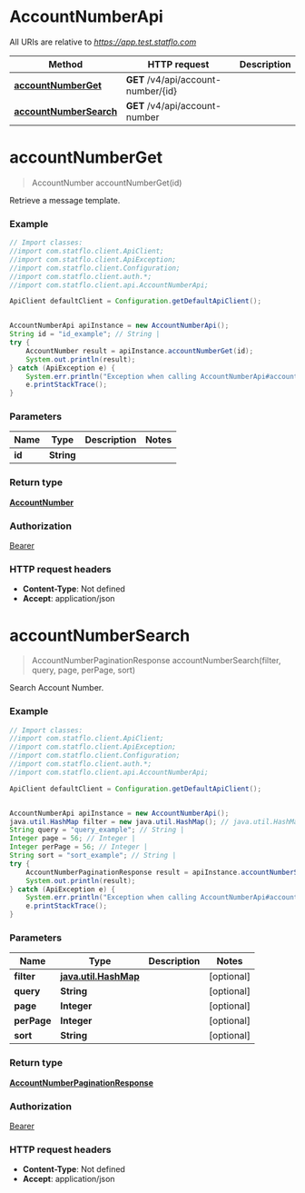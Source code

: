 # AccountNumberApi

All URIs are relative to *https://app.test.statflo.com*

Method | HTTP request | Description
------------- | ------------- | -------------
[**accountNumberGet**](AccountNumberApi.md#accountNumberGet) | **GET** /v4/api/account-number/{id} | 
[**accountNumberSearch**](AccountNumberApi.md#accountNumberSearch) | **GET** /v4/api/account-number | 

<a name="accountNumberGet"></a>
# **accountNumberGet**
> AccountNumber accountNumberGet(id)



Retrieve a message template.

### Example
```java
// Import classes:
//import com.statflo.client.ApiClient;
//import com.statflo.client.ApiException;
//import com.statflo.client.Configuration;
//import com.statflo.client.auth.*;
//import com.statflo.client.api.AccountNumberApi;

ApiClient defaultClient = Configuration.getDefaultApiClient();


AccountNumberApi apiInstance = new AccountNumberApi();
String id = "id_example"; // String | 
try {
    AccountNumber result = apiInstance.accountNumberGet(id);
    System.out.println(result);
} catch (ApiException e) {
    System.err.println("Exception when calling AccountNumberApi#accountNumberGet");
    e.printStackTrace();
}
```

### Parameters

Name | Type | Description  | Notes
------------- | ------------- | ------------- | -------------
 **id** | **String**|  |

### Return type

[**AccountNumber**](AccountNumber.md)

### Authorization

[Bearer](../README.md#Bearer)

### HTTP request headers

 - **Content-Type**: Not defined
 - **Accept**: application/json

<a name="accountNumberSearch"></a>
# **accountNumberSearch**
> AccountNumberPaginationResponse accountNumberSearch(filter, query, page, perPage, sort)



Search Account Number.

### Example
```java
// Import classes:
//import com.statflo.client.ApiClient;
//import com.statflo.client.ApiException;
//import com.statflo.client.Configuration;
//import com.statflo.client.auth.*;
//import com.statflo.client.api.AccountNumberApi;

ApiClient defaultClient = Configuration.getDefaultApiClient();


AccountNumberApi apiInstance = new AccountNumberApi();
java.util.HashMap filter = new java.util.HashMap(); // java.util.HashMap | 
String query = "query_example"; // String | 
Integer page = 56; // Integer | 
Integer perPage = 56; // Integer | 
String sort = "sort_example"; // String | 
try {
    AccountNumberPaginationResponse result = apiInstance.accountNumberSearch(filter, query, page, perPage, sort);
    System.out.println(result);
} catch (ApiException e) {
    System.err.println("Exception when calling AccountNumberApi#accountNumberSearch");
    e.printStackTrace();
}
```

### Parameters

Name | Type | Description  | Notes
------------- | ------------- | ------------- | -------------
 **filter** | [**java.util.HashMap**](.md)|  | [optional]
 **query** | **String**|  | [optional]
 **page** | **Integer**|  | [optional]
 **perPage** | **Integer**|  | [optional]
 **sort** | **String**|  | [optional]

### Return type

[**AccountNumberPaginationResponse**](AccountNumberPaginationResponse.md)

### Authorization

[Bearer](../README.md#Bearer)

### HTTP request headers

 - **Content-Type**: Not defined
 - **Accept**: application/json

